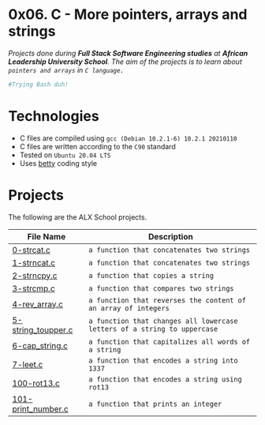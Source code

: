 # 0x06. C - More pointers, arrays and strings
_Projects done during **Full Stack Software Engineering studies** at **African Leadership University School**. The aim of the projects is to learn about `pointers and arrays` in `C language.`_


```sh
#Trying Bash duh!
```

# Technologies
- C files are compiled using `gcc (Debian 10.2.1-6) 10.2.1 20210110`
- C files are written according to the `C90` standard
- Tested on `Ubuntu 20.04 LTS`
- Uses [betty](https://github.com/holbertonschool/Betty) coding style

# Projects 
The following are the ALX School projects.

| File Name | Description |
| ------ | ------ |
| [0-strcat.c]() | `a function that concatenates two strings` |
| [1-strncat.c]() | `a function that concatenates two strings` |
| [2-strncpy.c]() | `a function that copies a string` |
| [3-strcmp.c]() | `a function that compares two strings` |
| [4-rev_array.c]() | `a function that reverses the content of an array of integers` |
| [5-string_toupper.c]() | `a function that changes all lowercase letters of a string to uppercase` |
| [6-cap_string.c]() | `a function that capitalizes all words of a string` |
| [7-leet.c]() | `a function that encodes a string into` `1337` |
| [100-rot13.c]() | `a function that encodes a string using` `rot13` |
| [101-print_number.c]() | `a function that prints an integer` |


